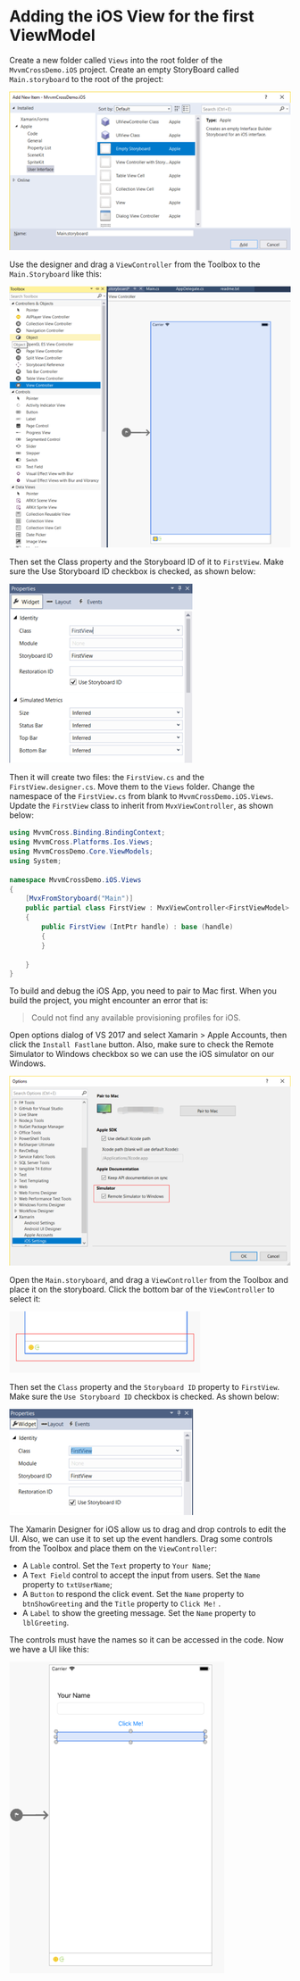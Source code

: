 # Adding the iOS View for the first ViewModel

Create a new folder called `Views` into the root folder of the `MvvmCrossDemo.iOS` project. Create an empty StoryBoard called `Main.storyboard` to the root of the project:

![](../../.gitbook/assets/image%20%2841%29.png)

Use the designer and drag a `ViewController` from the Toolbox to the `Main.Storyboard` like this:

![](../../.gitbook/assets/image%20%287%29.png)

Then set the Class property and the Storyboard ID of it to `FirstView`. Make sure the Use Storyboard ID checkbox is checked, as shown below:

![](../../.gitbook/assets/image%20%2826%29.png)

Then it will create two files: the `FirstView.cs` and the `FirstView.designer.cs`. Move them to the `Views` folder. Change the namespace of the `FirstView.cs` from blank to `MvvmCrossDemo.iOS.Views`. Update the `FirstView` class to inherit from `MvxViewController`, as shown below:

```csharp
using MvvmCross.Binding.BindingContext;
using MvvmCross.Platforms.Ios.Views;
using MvvmCrossDemo.Core.ViewModels;
using System;

namespace MvvmCrossDemo.iOS.Views
{
    [MvxFromStoryboard("Main")]
    public partial class FirstView : MvxViewController<FirstViewModel>
    {
        public FirstView (IntPtr handle) : base (handle)
        {
        }

    }
}
```

To build and debug the iOS App, you need to pair to Mac first. When you build the project, you might encounter an error that is:

> Could not find any available provisioning profiles for iOS.

Open options dialog of VS 2017 and select Xamarin &gt; Apple Accounts, then click the `Install Fastlane` button. Also, make sure to check the Remote Simulator to Windows checkbox so we can use the iOS simulator on our Windows.

![](../../.gitbook/assets/image%20%2816%29.png)

Open the `Main.storyboard`, and drag a `ViewController` from the Toolbox and place it on the storyboard. Click the bottom bar of the `ViewController` to select it:

![](../../.gitbook/assets/image%20%2853%29.png)

Then set the `Class` property and the `Storyboard ID` property to `FirstView`. Make sure the `Use Storyboard ID` checkbox is checked. As shown below:

![](../../.gitbook/assets/image%20%2827%29.png)

The Xamarin Designer for iOS allow us to drag and drop controls to edit the UI. Also, we can use it to set up the event handlers. Drag some controls from the Toolbox and place them on the `ViewController`:

* A `Lable` control. Set the `Text` property to `Your Name`; 
* A `Text Field` control to accept the input from users. Set the `Name` property to `txtUserName`; 
* A `Button` to respond the click event. Set the `Name` property to `btnShowGreeting` and the `Title` property to `Click Me!` .
* A `Label` to show the greeting message. Set the `Name` property to `lblGreeting`.

The controls must have the names so it can be accessed in the code. Now we have a UI like this:

![](../../.gitbook/assets/image%20%2840%29.png)

